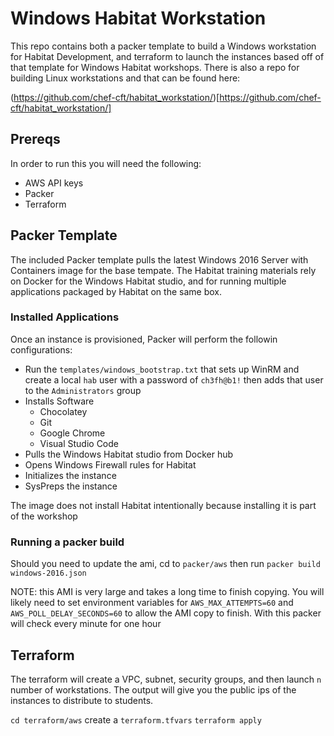 # Windows Habitat Workstation
This repo contains both a packer template to build a Windows workstation for Habitat Development, and terraform to launch the instances based off of that template for Windows Habitat workshops. There is also a repo for building Linux workstations and that can be found here:

(https://github.com/chef-cft/habitat_workstation/)[https://github.com/chef-cft/habitat_workstation/]

## Prereqs
In order to run this you will need the following:

- AWS API keys
- Packer
- Terraform

## Packer Template
The included Packer template pulls the latest Windows 2016 Server with Containers image for the base tempate. The Habitat training materials rely on Docker for the Windows Habitat studio, and for running multiple applications packaged by Habitat on the same box.

### Installed Applications
Once an instance is provisioned, Packer will perform the followin configurations:

- Run the `templates/windows_bootstrap.txt` that sets up WinRM and create a local `hab` user with a password of `ch3fh@b1!` then adds that user to the `Administrators` group
- Installs Software
  - Chocolatey
  - Git 
  - Google Chrome
  - Visual Studio Code
- Pulls the Windows Habitat studio from Docker hub
- Opens Windows Firewall rules for Habitat
- Initializes the instance
- SysPreps the instance

The image does not install Habitat intentionally because installing it is part of the workshop

### Running a packer build
Should you need to update the ami, cd to `packer/aws` then run `packer build windows-2016.json`

NOTE: this AMI is very large and takes a long time to finish copying. You will likely need to set environment variables for `AWS_MAX_ATTEMPTS=60` and `AWS_POLL_DELAY_SECONDS=60` to allow the AMI copy to finish. With this packer will check every minute for one hour

## Terraform
The terraform will create a VPC, subnet, security groups, and then launch `n` number of workstations. The output will give you the public ips of the instances to distribute to students.

`cd terraform/aws` 
create a `terraform.tfvars`
`terraform apply`

